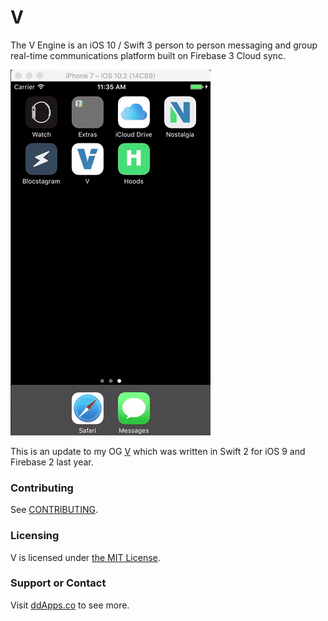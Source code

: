 # V
The V Engine is an iOS 10 / Swift 3 person to person messaging and group real-time communications platform built on Firebase 3 Cloud sync.

![](art/screenshot/V04.gif?raw=true)

This is an update to my OG [V](https://github.com/duliodenis/v) which was written in Swift 2 for iOS 9 and Firebase 2 last year.

### Contributing
See [CONTRIBUTING](CONTRIBUTING.md).

### Licensing
V is licensed under [the MIT License](LICENSE).

### Support or Contact
Visit [ddApps.co](http://ddapps.co) to see more.